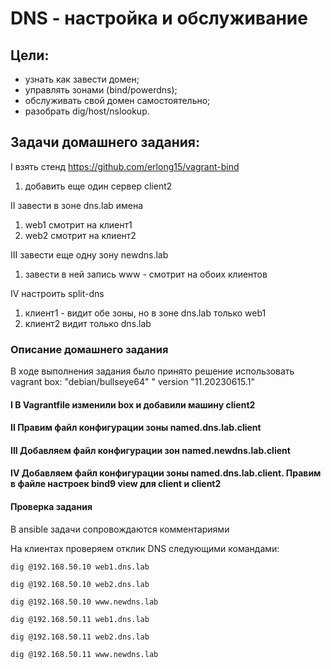 # DNS - настройка и обслуживание 

## Цели: 
- узнать как завести домен;
- управлять зонами (bind/powerdns);
- обслуживать свой домен самостоятельно;
- разобрать dig/host/nslookup.

## Задачи домашнего задания:
I взять стенд https://github.com/erlong15/vagrant-bind
1) добавить еще один сервер client2

II завести в зоне dns.lab имена
1) web1  смотрит на клиент1
2) web2 смотрит на клиент2

III завести еще одну зону newdns.lab
1) завести в ней запись www - смотрит на обоих клиентов

IV настроить split-dns
1) клиент1 - видит обе зоны, но в зоне dns.lab только web1
2) клиент2 видит только dns.lab

### Описание домашнего задания

В ходе выполнения задания было принято решение использовать vagrant box: "debian/bullseye64" " version "11.20230615.1"

#### I В Vagrantfile изменили box и добавили машину client2
#### II Правим файл конфигурации зоны named.dns.lab.client
#### III Добавляем файл конфигурации зон named.newdns.lab.client
#### IV Добавляем файл конфигурации зоны named.dns.lab.client. Правим в файле настроек bind9 view для client и client2

#### Проверка задания
В ansible задачи сопровождаются комментариями

На клиентах проверяем отклик DNS следующими командами:

```dig @192.168.50.10 web1.dns.lab```

```dig @192.168.50.10 web2.dns.lab```

```dig @192.168.50.10 www.newdns.lab```

```dig @192.168.50.11 web1.dns.lab```

```dig @192.168.50.11 web2.dns.lab```

```dig @192.168.50.11 www.newdns.lab```
